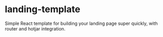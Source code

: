 # landing-template
Simple React template for building your landing page super quickly, with router and hotjar integration.
